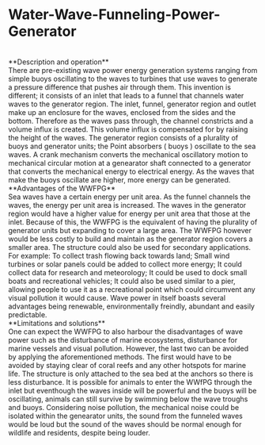 # Water-Wave-Funneling-Power-Generator

</br>
**Description and operation**
</br>
There are pre-existing wave power energy generation systems ranging from simple buoys oscillating to the waves to turbines that use waves to generate a pressure difference that pushes air through them. This invention is different; it consists of an inlet that leads to a funnel that channels water waves to the generator region. The inlet, funnel, generator region and outlet make up an enclosure for the waves, enclosed from the sides and the bottom. Therefore as the waves pass through, the channel constricts and a volume influx is created. This volume influx is compensated for by raising the height of the waves. The generator region consists of a plurality of buoys and generator units; the Point absorbers ( buoys ) oscillate to the sea waves. A crank mechanism converts the mechanical oscillatory motion to mechanical circular motion at a genearator shaft connected to a generator that converts the mechanical energy to electrical energy. As the waves that make the buoys oscillate are higher, more energy can be generated. 
</br>
**Advantages of the WWFPG** 
</br>
Sea waves have a certain energy per unit area. As the funnel channels the waves, the energy per unit area is increased. The waves in the generator region would have a higher value for energy per unit area that those at the inlet. Because of this, the WWFPG is the equivalent of having the plurality of generator units but expanding to cover a large area. The WWFPG however would be less costly to build and maintain as the generator region covers a smaller area.
The structure could also be used for secondary applications. For example: To collect trash flowing back towards land; Small wind turbines or solar panels could be added to collect more energy; It could collect data for research and meteorology; It could be used to dock small boats and recreational vehicles; It could also be used similar to a pier, allowing people to use it as a recreational point which could circumvent any visual pollution it would cause. Wave power in itself boasts several advantages being renewable, environmentally freindly, abundant and easily predictable.
</br>
**Limitations and solutions** 
</br>
One can expect the WWFPG to also harbour the disadvantages of wave power such as the disturbance of marine ecosystems, disturbance for marine vessels and visual pollution. However, the last two can be avoided by applying the aforementioned methods. The first would have to be avoided by staying clear of coral reefs and any other hotspots for marine life. The structure is only attached to the sea bed at the anchors so there is less disturbance. It is possible for animals to enter the WWfPG through the inlet but eventhough the waves inside will be powerful and the buoys will be oscillating, animals can still survive by swimming below the wave troughs and buoys. Considering noise pollution, the mechanical noise could be isolated within the genearator units, the sound from the funneled waves would be loud but the sound of the waves should be normal enough for wildlife and residents, despite being louder.     
